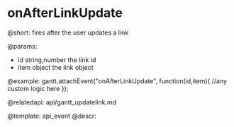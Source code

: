 onAfterLinkUpdate
=============

@short: fires after the user updates a link

@params:
- id		string,number			the link id
- item		object					the link object 

@example:
gantt.attachEvent("onAfterLinkUpdate", function(id,item){
    //any custom logic here
});


@relatedapi:
	api/gantt_updatelink.md

@template:	api_event
@descr:
